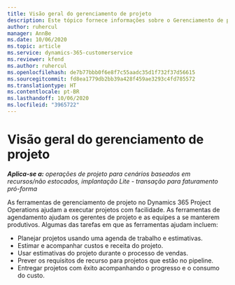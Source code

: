```yaml
---
title: Visão geral do gerenciamento de projeto
description: Este tópico fornece informações sobre o Gerenciamento de projetos no Dynamics 365 Project Operations.
author: ruhercul
manager: AnnBe
ms.date: 10/06/2020
ms.topic: article
ms.service: dynamics-365-customerservice
ms.reviewer: kfend
ms.author: ruhercul
ms.openlocfilehash: de7b77bbb0f6e8f7c55aadc35d1f732f37d56615
ms.sourcegitcommit: fd8ea1779db2bb39a428f459ae3293c4fd785572
ms.translationtype: HT
ms.contentlocale: pt-BR
ms.lasthandoff: 10/06/2020
ms.locfileid: "3965722"
---
```

# <a name="project-management-overview"></a>Visão geral do gerenciamento de projeto

_**Aplica-se a:** operações de projeto para cenários baseados em recursos/não estocados, implantação Lite - transação para faturamento pró-forma_

As ferramentas de gerenciamento de projeto no Dynamics 365 Project Operations ajudam a executar projetos com facilidade. As ferramentas de agendamento ajudam os gerentes de projeto e as equipes a se manterem produtivos. Algumas das tarefas em que as ferramentas ajudam incluem:

- Planejar projetos usando uma agenda de trabalho e estimativas.
- Estimar e acompanhar custos e receita do projeto.
- Usar estimativas do projeto durante o processo de vendas.
- Prever os requisitos de recurso para projetos que estão no pipeline.
- Entregar projetos com êxito acompanhando o progresso e o consumo do custo.
